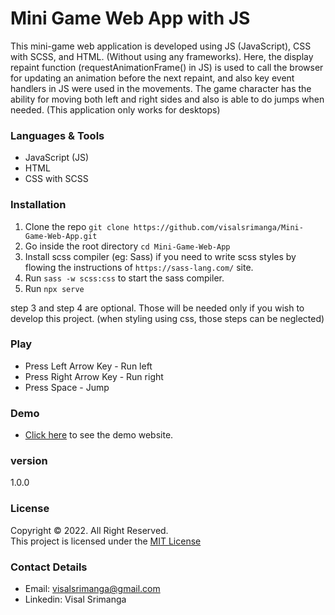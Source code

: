 # Mini Game Web App with JS

This mini-game web application is developed using JS (JavaScript), CSS with SCSS, and HTML. (Without using any frameworks). Here, the display repaint function (requestAnimationFrame() in JS) is used to call the browser for updating an animation before the next repaint, and also key event handlers in JS were used in the movements. The game character has the ability for moving both left and right sides and also is able to do jumps when needed. (This application only works for desktops)

### Languages & Tools
* JavaScript (JS)
* HTML
* CSS with SCSS

### Installation

1. Clone the repo `git clone https://github.com/visalsrimanga/Mini-Game-Web-App.git`
2. Go inside the root directory `cd Mini-Game-Web-App`
3. Install scss compiler (eg: Sass) if you need to write scss styles by flowing the instructions of `https://sass-lang.com/` site.
4. Run `sass -w scss:css` to start the sass compiler.
5. Run `npx serve`

step 3 and step 4 are optional. Those will be needed only if you wish to develop this project. (when styling using css, those steps can be neglected)

### Play

* Press Left Arrow Key - Run left
* Press Right Arrow Key - Run right
* Press Space - Jump

### Demo

* [Click here](https://visalsrimanga.github.io/Mini-Game-Web-App/) to see the demo website.

### version
1.0.0

### License
Copyright &copy; 2022. All Right Reserved.<br>
This project is licensed under the [MIT License](LICENSE.txt)

### Contact Details

* Email: visalsrimanga@gmail.com
* Linkedin: Visal Srimanga
